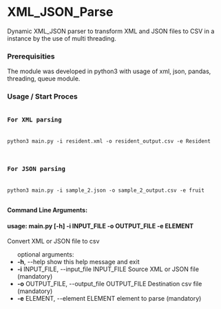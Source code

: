 # XML_JSON_Parse
Dynamic XML_JSON parser to transform XML and JSON files to CSV in a instance by the use of multi threading.


<h3>Prerequisities</h3>
<p>The module was developed in python3 with usage of xml, json, pandas, threading, queue module.</p>


<h3>Usage / Start Proces</h3>
<pre>
<h4>For XML parsing</h4>
<code>python3 main.py -i resident.xml -o resident_output.csv -e Resident
</code>
</pre>

<pre>
<h4>For JSON parsing</h4>
<code>python3 main.py -i sample_2.json -o sample_2_output.csv -e fruit
</code>
</pre>

<p><strong>Command Line Arguments:</strong>
  
<h4>usage: main.py [-h] -i INPUT_FILE -o OUTPUT_FILE -e ELEMENT </h4>

Convert XML or JSON file to csv
<ul>
optional arguments:
  <li><strong>-h</strong>, --help            show this help message and exit</li>
  <li><strong>-i</strong> INPUT_FILE, --input_file INPUT_FILE
                        Source XML or JSON file (mandatory)</li>
  <li><strong>-o</strong> OUTPUT_FILE, --output_file OUTPUT_FILE
                        Destination csv file (mandatory)</li>
  <li><strong>-e</strong> ELEMENT, --element ELEMENT
                        element to parse (mandatory)</li>
</ul>
</p>

